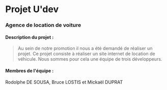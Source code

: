 # Projet U'dev  
### Agence de location de voiture  
#### **Description du projet :**  
> Au sein de notre promotion il nous a été demandé de réaliser un projet. Ce projet consiste à réaliser un site internet de location de véhicule. Nous sommes pour cela une équipe de trois développeurs.
#### **Membres de l'équipe :**
Rodolphe DE SOUSA, Bruce LOSTIS et Mickaël DUPRAT